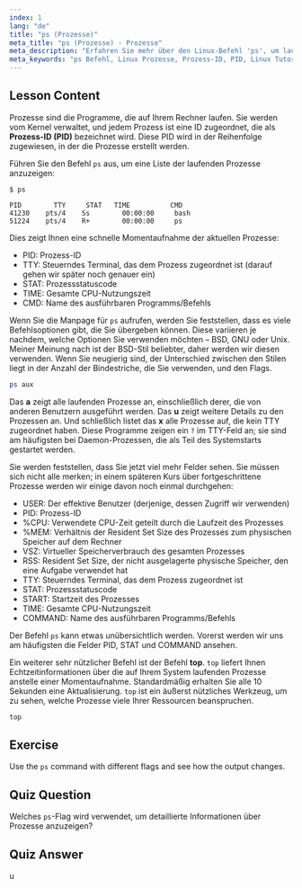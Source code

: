 ```yaml
---
index: 1
lang: "de"
title: "ps (Prozesse)"
meta_title: "ps (Prozesse) - Prozesse"
meta_description: "Erfahren Sie mehr über den Linux-Befehl 'ps', um laufende Prozesse anzuzeigen und Prozess-IDs (PIDs) zu verstehen. Erhalten Sie eine Einführung in die Prozessverwaltung für Anfänger."
meta_keywords: "ps Befehl, Linux Prozesse, Prozess-ID, PID, Linux Tutorial, Anfänger, Anleitung, top Befehl"
---
```


## Lesson Content

Prozesse sind die Programme, die auf Ihrem Rechner laufen. Sie werden vom Kernel verwaltet, und jedem Prozess ist eine ID zugeordnet, die als **Prozess-ID (PID)** bezeichnet wird. Diese PID wird in der Reihenfolge zugewiesen, in der die Prozesse erstellt werden.

Führen Sie den Befehl `ps` aus, um eine Liste der laufenden Prozesse anzuzeigen:

```plaintext
$ ps

PID        TTY     STAT   TIME          CMD
41230    pts/4    Ss        00:00:00     bash
51224    pts/4    R+        00:00:00     ps
```

Dies zeigt Ihnen eine schnelle Momentaufnahme der aktuellen Prozesse:

- PID: Prozess-ID
- TTY: Steuerndes Terminal, das dem Prozess zugeordnet ist (darauf gehen wir später noch genauer ein)
- STAT: Prozessstatuscode
- TIME: Gesamte CPU-Nutzungszeit
- CMD: Name des ausführbaren Programms/Befehls

Wenn Sie die Manpage für `ps` aufrufen, werden Sie feststellen, dass es viele Befehlsoptionen gibt, die Sie übergeben können. Diese variieren je nachdem, welche Optionen Sie verwenden möchten – BSD, GNU oder Unix. Meiner Meinung nach ist der BSD-Stil beliebter, daher werden wir diesen verwenden. Wenn Sie neugierig sind, der Unterschied zwischen den Stilen liegt in der Anzahl der Bindestriche, die Sie verwenden, und den Flags.

```bash
ps aux
```

Das **a** zeigt alle laufenden Prozesse an, einschließlich derer, die von anderen Benutzern ausgeführt werden. Das **u** zeigt weitere Details zu den Prozessen an. Und schließlich listet das **x** alle Prozesse auf, die kein TTY zugeordnet haben. Diese Programme zeigen ein `?` im TTY-Feld an; sie sind am häufigsten bei Daemon-Prozessen, die als Teil des Systemstarts gestartet werden.

Sie werden feststellen, dass Sie jetzt viel mehr Felder sehen. Sie müssen sich nicht alle merken; in einem späteren Kurs über fortgeschrittene Prozesse werden wir einige davon noch einmal durchgehen:

- USER: Der effektive Benutzer (derjenige, dessen Zugriff wir verwenden)
- PID: Prozess-ID
- %CPU: Verwendete CPU-Zeit geteilt durch die Laufzeit des Prozesses
- %MEM: Verhältnis der Resident Set Size des Prozesses zum physischen Speicher auf dem Rechner
- VSZ: Virtueller Speicherverbrauch des gesamten Prozesses
- RSS: Resident Set Size, der nicht ausgelagerte physische Speicher, den eine Aufgabe verwendet hat
- TTY: Steuerndes Terminal, das dem Prozess zugeordnet ist
- STAT: Prozessstatuscode
- START: Startzeit des Prozesses
- TIME: Gesamte CPU-Nutzungszeit
- COMMAND: Name des ausführbaren Programms/Befehls

Der Befehl `ps` kann etwas unübersichtlich werden. Vorerst werden wir uns am häufigsten die Felder PID, STAT und COMMAND ansehen.

Ein weiterer sehr nützlicher Befehl ist der Befehl **top**. `top` liefert Ihnen Echtzeitinformationen über die auf Ihrem System laufenden Prozesse anstelle einer Momentaufnahme. Standardmäßig erhalten Sie alle 10 Sekunden eine Aktualisierung. `top` ist ein äußerst nützliches Werkzeug, um zu sehen, welche Prozesse viele Ihrer Ressourcen beanspruchen.

```bash
top
```

## Exercise

Use the `ps` command with different flags and see how the output changes.

## Quiz Question

Welches `ps`-Flag wird verwendet, um detaillierte Informationen über Prozesse anzuzeigen?

## Quiz Answer

u
